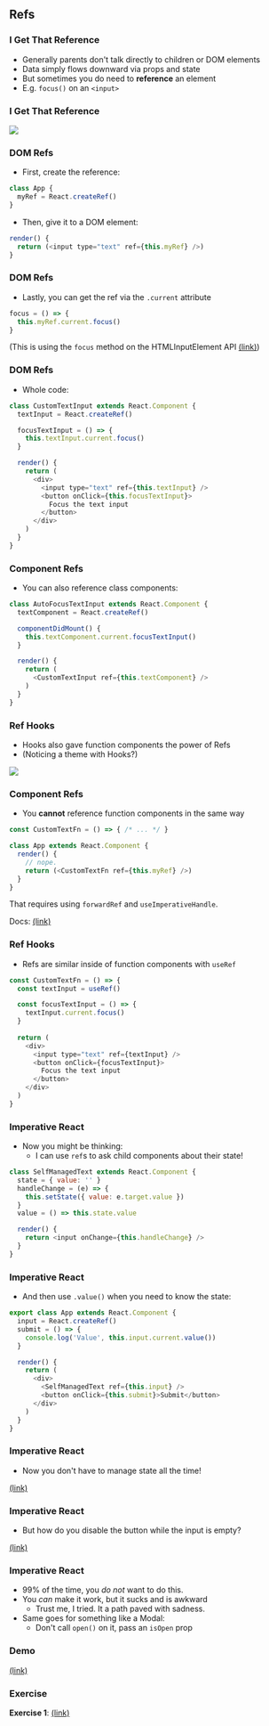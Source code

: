 ## Refs

### I Get That Reference

* Generally parents don't talk directly to children or DOM elements
* Data simply flows downward via props and state
* But sometimes you do need to **reference** an element
* E.g. `focus()` on an `<input>`

### I Get That Reference

[![](./images/reference.jpg)](https://www.youtube.com/watch?v=mwULoKgH7rw&feature=youtu.be&t=258)

### DOM Refs

* First, create the reference:

```javascript
class App {
  myRef = React.createRef()
}
```

* Then, give it to a DOM element:

```javascript
render() {
  return (<input type="text" ref={this.myRef} />)
}
```

### DOM Refs

* Lastly, you can get the ref via the `.current` attribute

```javascript
focus = () => {
  this.myRef.current.focus()
}
```

(This is using the `focus` method on the HTMLInputElement API [(link)](https://developer.mozilla.org/en-US/docs/Web/API/HTMLInputElement))

### DOM Refs

* Whole code:

```javascript
class CustomTextInput extends React.Component {
  textInput = React.createRef()

  focusTextInput = () => {
    this.textInput.current.focus()
  }

  render() {
    return (
      <div>
        <input type="text" ref={this.textInput} />
        <button onClick={this.focusTextInput}>
          Focus the text input
        </button>
      </div>
    )
  }
}
``` 

### Component Refs

* You can also reference class components:

```javascript
class AutoFocusTextInput extends React.Component {
  textComponent = React.createRef()

  componentDidMount() {
    this.textComponent.current.focusTextInput()
  }

  render() {
    return (
      <CustomTextInput ref={this.textComponent} />
    )
  }
}
```

### Ref Hooks

* Hooks also gave function components the power of Refs
* (Noticing a theme with Hooks?)

![](./images/changes-everything.jpg)

### Component Refs

* You **cannot** reference function components in the same way

```javascript
const CustomTextFn = () => { /* ... */ }

class App extends React.Component {
  render() {
    // nope.
    return (<CustomTextFn ref={this.myRef} />)
  }
}
```

That requires using `forwardRef` and `useImperativeHandle`.
                    
Docs: [(link)](https://reactjs.org/docs/hooks-reference.html#useimperativehandle)


### Ref Hooks

* Refs are similar inside of function components with `useRef`

```javascript
const CustomTextFn = () => {
  const textInput = useRef()

  const focusTextInput = () => {
    textInput.current.focus()
  }
  
  return (
    <div>
      <input type="text" ref={textInput} />
      <button onClick={focusTextInput}>
        Focus the text input
      </button>
    </div>
  )
}
```

### Imperative React

* Now you might be thinking:
  * I can use `ref`s to ask child components about their state!

```javascript
class SelfManagedText extends React.Component {
  state = { value: '' }
  handleChange = (e) => {
    this.setState({ value: e.target.value })
  }
  value = () => this.state.value

  render() {
    return <input onChange={this.handleChange} />
  }
}
```

### Imperative React

* And then use `.value()` when you need to know the state:

```javascript
export class App extends React.Component {
  input = React.createRef()
  submit = () => {
    console.log('Value', this.input.current.value())
  }

  render() {
    return (
      <div>
        <SelfManagedText ref={this.input} />
        <button onClick={this.submit}>Submit</button>
      </div>
    )
  }
}
```

### Imperative React

* Now you don't have to manage state all the time!

[(link)](https://media.giphy.com/media/RLjgicu9I6gjS/giphy.gif)

### Imperative React

* But how do you disable the button while the input is empty?

[(link)](https://media.giphy.com/media/WpaVhEcp3Qo2TjwyI1/giphy.gif)

### Imperative React

* 99% of the time, you *do not* want to do this.
* You *can* make it work, but it sucks and is awkward
  * Trust me, I tried. It a path paved with sadness.
* Same goes for something like a Modal:
  * Don't call `open()` on it, pass an `isOpen` prop

### Demo

[(link)](https://codesandbox.io/s/exciting-morse-drfkh?file=/src/App.js)

### Exercise

**Exercise 1**: [(link)](https://codesandbox.io/s/refs-6c4og)
